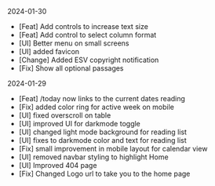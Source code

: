 
2024-01-30

* [Feat] Add controls to increase text size
* [Feat] Add control to select column format
* [UI] Better menu on small screens
* [UI] added favicon
* [Change] Added ESV copyright notification
* [Fix] Show all optional passages


2024-01-29

* [Feat] /today now links to the current dates reading
* [Fix] added color ring for active week on mobile
* [UI] fixed overscroll on table
* [UI] improved UI for darkmode toggle
* [UI] changed light mode background for reading list
* [UI] fixes to darkmode color and text for reading list
* [Fix] small improvement in mobile layout for calendar view
* [UI] removed navbar styling to highlight Home
* [UI] Improved 404 page
* [Fix] Changed Logo url to take you to the home page
